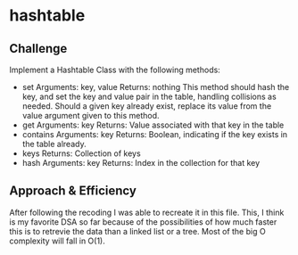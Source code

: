 # hashtable


## Challenge
Implement a Hashtable Class with the following methods:

- set
Arguments: key, value
Returns: nothing
This method should hash the key, and set the key and value pair in the table, handling collisions as needed.
Should a given key already exist, replace its value from the value argument given to this method.
- get
Arguments: key
Returns: Value associated with that key in the table
- contains
Arguments: key
Returns: Boolean, indicating if the key exists in the table already.
- keys
Returns: Collection of keys
- hash
Arguments: key
Returns: Index in the collection for that key

## Approach & Efficiency
After following the recoding I was able to recreate it in this file. This, I think is my favorite DSA so far because of the possibilities  of how much faster this is to retrevie the data than a linked list or a tree. Most of the big O complexity will fall in O(1).

